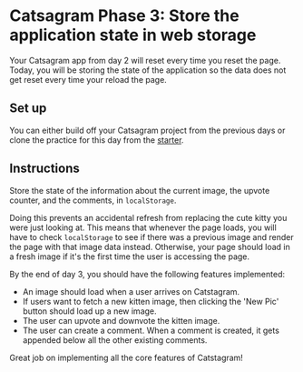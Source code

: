 # Catsagram Phase 3: Store the application state in web storage

Your Catsagram app from day 2 will reset every time you reset the page. Today,
you will be storing the state of the application so the data does not get reset
every time your reload the page.

## Set up

You can either build off your Catsagram project from the previous days or
clone the practice for this day from the [starter].

## Instructions

Store the state of the information about the current image, the upvote counter,
and the comments, in `localStorage`.

Doing this prevents an accidental refresh from replacing the cute kitty you
were just looking at. This means that whenever the page loads, you will have to
check `localStorage` to see if there was a previous image and render the page
with that image data instead. Otherwise, your page should load in a fresh image
if it's the first time the user is accessing the page.

By the end of day 3, you should have the following features implemented:

- An image should load when a user arrives on Catstagram.
- If users want to fetch a new kitten image, then clicking the 'New Pic' button
  should load up a new image.
- The user can upvote and downvote the kitten image.
- The user can create a comment. When a comment is created, it gets appended
  below all the other existing comments.

Great job on implementing all the core features of Catstagram!

[starter]: https://github.com/appacademy/practice-for-week-09-catsagram-long-practice-day-3